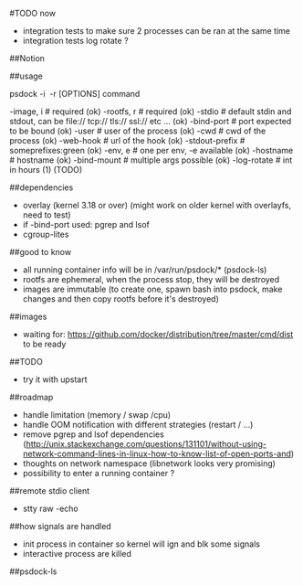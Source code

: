 

#TODO now
- integration tests to make sure 2 processes can be ran at the same time
- integration tests log rotate ?

##Notion

##usage

psdock -i <image> -r <rootfs> [OPTIONS] command

-image, i         # required (ok)
-rootfs, r        # required (ok)
-stdio            # default stdin and stdout, can be file:// tcp:// tls:// ssl:// etc ... (ok)
-bind-port        # port expected to be bound (ok)
-user             # user of the process (ok)
-cwd              # cwd of the process (ok)
-web-hook         # url of the hook (ok)
-stdout-prefix    # someprefixes:green (ok)
-env, e           # one per env, -e available (ok)
-hostname         # hostname (ok)
-bind-mount       # multiple args possible (ok)
-log-rotate       # int in hours (1) (TODO)

##dependencies

- overlay (kernel 3.18 or over) (might work on older kernel with overlayfs, need to test)
- if -bind-port used: pgrep and lsof
- cgroup-lites

##good to know

- all running container info will be in /var/run/psdock/* (psdock-ls)
- rootfs are ephemeral, when the process stop, they will be destroyed
- images are immutable (to create one, spawn bash into psdock, make changes and then copy rootfs before it's destroyed)

##images

- waiting for: https://github.com/docker/distribution/tree/master/cmd/dist to be ready

##TODO

- try it with upstart

##roadmap

- handle limitation (memory / swap /cpu)
- handle OOM notification with different strategies (restart / ...)
- remove pgrep and lsof dependencies (http://unix.stackexchange.com/questions/131101/without-using-network-command-lines-in-linux-how-to-know-list-of-open-ports-and)
- thoughts on network namespace (libnetwork looks very promising)
- possibility to enter a running container ?


##remote stdio client

- stty raw -echo

##how signals are handled

- init process in container so kernel will ign and blk some signals
- interactive process are killed

##psdock-ls
